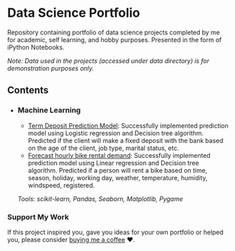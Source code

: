 # Data Science Portfolio
Repository containing portfolio of data science projects completed by me for academic, self learning, and hobby purposes. Presented in the form of iPython Notebooks.

_Note: Data used in the projects (accessed under data directory) is for demonstration purposes only._

## Contents

- ### Machine Learning

	- [Term Deposit Prediction Model](https://github.com/sajal2692/data-science-portfolio/blob/master/boston_housing/boston_housing.ipynb): Successfully implemented prediction model using Logistic regression and Decision tree algorithm. Predicted if the client will make a fixed deposit with the bank based on the age of the client, job type, marital status, etc.
	- [Forecast hourly bike rental demand](https://github.com/sajal2692/data-science-portfolio/blob/master/finding_donors/finding_donors.ipynb): Successfully implemented prediction model using Linear regression and Decision tree algorithm. Predicted if a person will rent a bike based on time, season, holiday, working day, weather, temperature, humidity, windspeed, registered.


	_Tools: scikit-learn, Pandas, Seaborn, Matplotlib, Pygame_ 


### Support My Work

If this project inspired you, gave you ideas for your own portfolio or helped you, please consider [buying me a coffee](buymeacoffee.com/sajals) ❤️.   